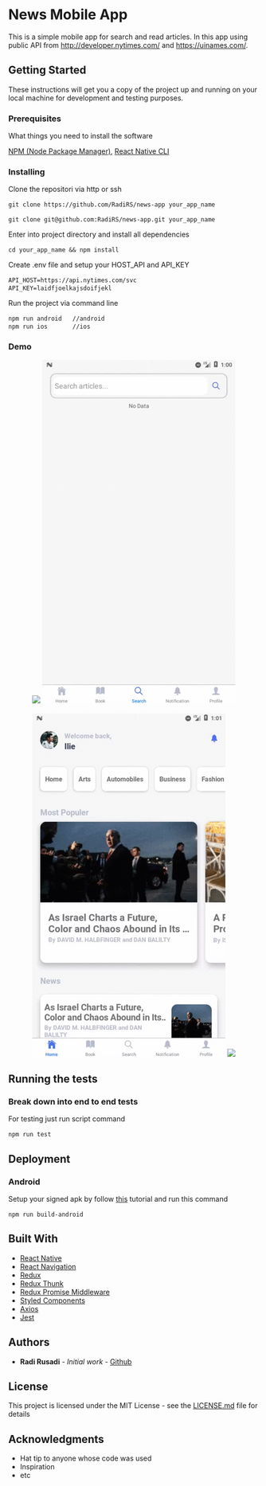 # News Mobile App

This is a simple mobile app for search and read articles. In this app using public API from http://developer.nytimes.com/ and https://uinames.com/.

## Getting Started

These instructions will get you a copy of the project up and running on your local machine for development and testing purposes.

### Prerequisites

What things you need to install the software

[NPM (Node Package Manager)](https://docs.npmjs.com/downloading-and-installing-node-js-and-npm), [React Native CLI](https://facebook.github.io/react-native/docs/getting-started)

### Installing

Clone the repositori via http or ssh

```
git clone https://github.com/RadiRS/news-app your_app_name
```

```
git clone git@github.com:RadiRS/news-app.git your_app_name
```

Enter into project directory and install all dependencies

```
cd your_app_name && npm install
```

Create .env file and setup your HOST_API and API_KEY

```
API_HOST=https://api.nytimes.com/svc
API_KEY=laidfjoelkajsdoifjekl
```

Run the project via command line

```
npm run android   //android
npm run ios       //ios
```

### Demo

<div align="center">
  <img src="docs/01.gif"/>
  <img src="docs/02.gif"/>
</div>
&nbsp;
<div align="center">
  <img src="docs/03.gif"/>
  <img src="docs/04.gif"/>
</div>

## Running the tests

### Break down into end to end tests

For testing just run script command

```
npm run test
```

## Deployment

### Android

Setup your signed apk by follow [this](https://facebook.github.io/react-native/docs/signed-apk-android) tutorial and run this command

```
npm run build-android
```

## Built With

- [React Native](https://facebook.github.io/react-native/)
- [React Navigation](https://reactnavigation.org/)
- [Redux](https://redux.js.org/)
- [Redux Thunk](https://github.com/reduxjs/redux-thunk)
- [Redux Promise Middleware](https://github.com/pburtchaell/redux-promise-middleware)
- [Styled Components](https://www.styled-components.com/)
- [Axios](https://github.com/axios/axios)
- [Jest](https://jestjs.io)

## Authors

- **Radi Rusadi** - _Initial work_ - [Github](https://github.com/RadiRs)

## License

This project is licensed under the MIT License - see the [LICENSE.md](LICENSE.md) file for details

## Acknowledgments

- Hat tip to anyone whose code was used
- Inspiration
- etc
